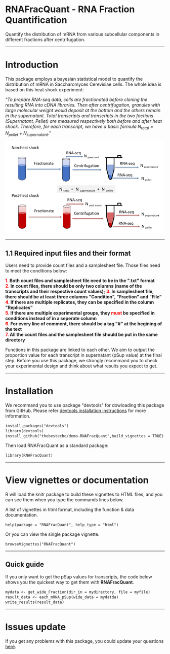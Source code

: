 # RNAFracQuant - RNA Fraction Quantification
Quantify the distribution of mRNA from various subcellular components in different fractions after centrifugation.

------------

# Introduction
This package employs a bayesian statistical model to quantify the distribution of mRNA in Saccharomyces Cerevisiae cells. The whole idea is based on this heat shock experiment:

*"To prepare RNA-seq data, cells are fractionated before cloning the resulting RNA into cDNA libraries. Then after centrifugation, granules with large molecular weight would deposit at the bottom and the others remain in the supernatant. Total transcripts and transcripts in the two factions (Supernatant, Pellet) are measured respectively both before and after heat shock. Therefore, for each transcript, we have a basic formula $N_{total} = N_{pellet} + N_{supernatant}$."*

![Experiment example design](man/figures/Experiment_design.png)

-----------

## 1.1 Required input files and their format
Users need to provide count files and a samplesheet file. Those files need to meet the conditions below:

**<span style="color:red;">1.</span> Both count files and samplesheet file need to be in the ".txt" format**  
**<span style="color:red;">2.</span> In count files, there should be only two columns (name of the transcripts and their respective count values);**
**<span style="color:red;">3.</span> In samplesheet file, there should be at least three columns "Condition", "Fraction" and "File"**  
**<span style="color:red;">4.</span> If there are multiple replicates, they can be specified in the column "Replicates"**  
**<span style="color:red;">5.</span> If there are multiple experimental groups, they <span style="color:red;">must</span> be specified in conditions instead of in a seperate column**  
**<span style="color:red;">6.</span> For every line of comment, there should be a tag "#" at the begining of the text**  
**<span style="color:red;">7.</span> All the count files and the samplesheet file should be put in the same directory**  



Functions in this package are linked to each other. We aim to output the proportion value for each transcript in supernatant (pSup value) at the final step. Before you use this package, we strongly recommand you to check your experimental design and think about what results you expect to get.

-----------

# Installation

We recommand you to use package "devtools" for dowloading this package from GitHub. Please refer [devtools installation instructions](https://www.r-project.org/nosvn/pandoc/devtools.html) for more information.

```
install.packages("devtools")
library(devtools)
install_github("thebestecho/demo-RNAFracQuant",build_vignettes = TRUE)
```

Then load RNAFracQuant as a standard package:
```
library(RNAFracQuant)
```

---------

# View vignettes or documentation

R will load the knitr package to build these vignettes to HTML files, and you can see them when you type the commands lines below.

A list of vignettes in html format, including the function & data documentation.
```
help(package = "RNAFracQuant", help_type = "html")
```
Or you can view the single package vignette.
```
browseVignettes("RNAFracQuant")
```

----------------

## Quick guide

If you only want to get the pSup values for transcripts, the code below shows you the quickest way to get them with **RNAFracQuant**.
```
mydata <- get_wide_Fraction(dir_in = mydirectory, file = myfile)
result_data <- each_mRNA_pSup(wide_data = mydatda)
write_results(result_data)
```

---------



# Issues update
If you get any problems with this package, you could update your questions [here](https://github.com/thebestecho/demo-RNAFracQuant/issues).

